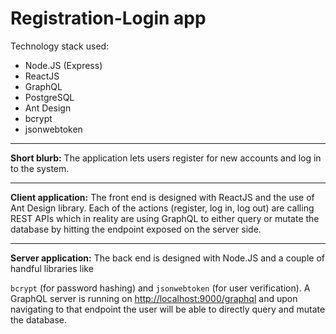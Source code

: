 # Registration-Login app

Technology stack used:

* Node.JS (Express)
* ReactJS
* GraphQL
* PostgreSQL
* Ant Design
* bcrypt
* jsonwebtoken

---

**Short blurb:** The application lets users register for new accounts and log in to the system.

---

**Client application:**
The front end is designed with ReactJS and the use of Ant Design library. Each of the actions (register, log in, log out) are calling REST APIs which in reality are using GraphQL to either query or mutate the database by hitting the endpoint exposed on the server side.

---

**Server application:**
The back end is designed with Node.JS and a couple of handful libraries like

```bcrypt``` (for password hashing) and ```jsonwebtoken``` (for user verification).
A GraphQL server is running on [http://localhost:9000/graphql](http://localhost:9000/graphql) and upon navigating to that endpoint the user will be able to directly query and mutate the database.

